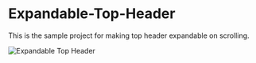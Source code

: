 # Expandable-Top-Header
This is the sample project for making top header expandable on scrolling.

![Expandable Top Header](https://user-images.githubusercontent.com/35574940/214272372-c029778e-ab60-4b49-9bb4-02a5dbd87585.gif)
